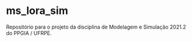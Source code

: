 # ms_lora_sim
Repositório para o projeto da disciplina de Modelagem e Simulação 2021.2 do PPGIA / UFRPE.
